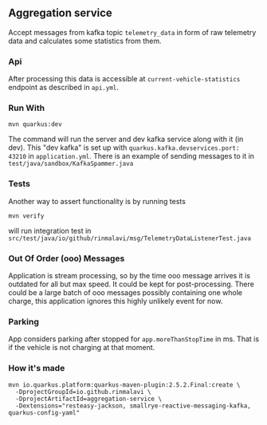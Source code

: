 ## Aggregation service

Accept messages from kafka topic `telemetry_data` in form of raw telemetry data 
and calculates some statistics from them.

### Api

After processing this data is accessible at `current-vehicle-statistics` endpoint as described in `api.yml`.

### Run With

    mvn quarkus:dev

The command will run the server and dev kafka service along with it (in dev).
This "dev kafka" is set up with `quarkus.kafka.devservices.port: 43210` in `application.yml`.
There is an example of sending messages to it in `test/java/sandbox/KafkaSpammer.java`

### Tests

Another way to assert functionality is by running tests

    mvn verify

will run integration test in `src/test/java/io/github/rinmalavi/msg/TelemetryDataListenerTest.java`

### Out Of Order (ooo) Messages

Application is stream processing, 
so by the time ooo message arrives it is outdated for all but max speed.
It could be kept for post-processing.
There could be a large batch of ooo messages possibly containing one whole charge, 
this application ignores this highly unlikely event for now. 

### Parking

App considers parking after stopped for `app.moreThanStopTime` in ms. That is if the vehicle is not charging at that moment. 

### How it's made

    mvn io.quarkus.platform:quarkus-maven-plugin:2.5.2.Final:create \
      -DprojectGroupId=io.github.rinmalavi \
      -DprojectArtifactId=aggregation-service \
      -Dextensions="resteasy-jackson, smallrye-reactive-messaging-kafka, quarkus-config-yaml"
